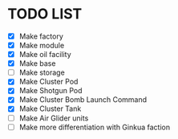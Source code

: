 
# TODO LIST

- [x] Make factory
- [x] Make module
- [x] Make oil facility
- [x] Make base
- [ ] Make storage
- [x] Make Cluster Pod
- [x] Make Shotgun Pod
- [x] Make Cluster Bomb Launch Command
- [x] Make Cluster Tank
- [ ] Make Air Glider units
- [ ] Make more differentiation with Ginkua faction

